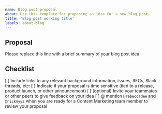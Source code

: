 ```yaml
---
name: Blog post proposal
about: Use this template for proposing an idea for a new blog post.
title: 'Blog post working title'
labels: about-blog
---
```


## Proposal

Please replace this line with a brief summary of your blog post idea.

## Checklist

[ ] Include links to any relevant background information, issues, RFCs, Slack threads, etc:
[ ] Indicate if your proposal is time sensitive (tied to a release, product launch, or other announcement)
[ ] (optional) Invite your teammates or other peers to give feedback on your idea
[ ] @ mention `@rebeccadee` and `@nickmyyz` when you are ready for a Content Marketing team member to review your proposal
